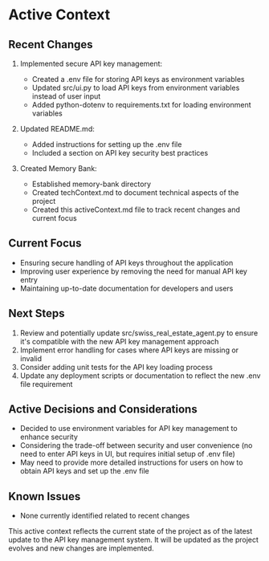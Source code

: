 # Active Context

## Recent Changes

1. Implemented secure API key management:
   - Created a .env file for storing API keys as environment variables
   - Updated src/ui.py to load API keys from environment variables instead of user input
   - Added python-dotenv to requirements.txt for loading environment variables

2. Updated README.md:
   - Added instructions for setting up the .env file
   - Included a section on API key security best practices

3. Created Memory Bank:
   - Established memory-bank directory
   - Created techContext.md to document technical aspects of the project
   - Created this activeContext.md file to track recent changes and current focus

## Current Focus

- Ensuring secure handling of API keys throughout the application
- Improving user experience by removing the need for manual API key entry
- Maintaining up-to-date documentation for developers and users

## Next Steps

1. Review and potentially update src/swiss_real_estate_agent.py to ensure it's compatible with the new API key management approach
2. Implement error handling for cases where API keys are missing or invalid
3. Consider adding unit tests for the API key loading process
4. Update any deployment scripts or documentation to reflect the new .env file requirement

## Active Decisions and Considerations

- Decided to use environment variables for API key management to enhance security
- Considering the trade-off between security and user convenience (no need to enter API keys in UI, but requires initial setup of .env file)
- May need to provide more detailed instructions for users on how to obtain API keys and set up the .env file

## Known Issues

- None currently identified related to recent changes

This active context reflects the current state of the project as of the latest update to the API key management system. It will be updated as the project evolves and new changes are implemented.
